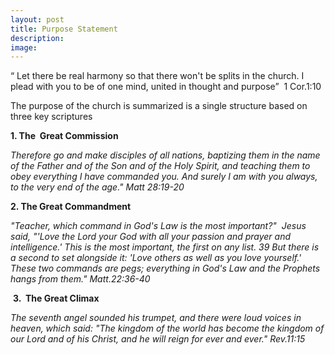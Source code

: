 ```yaml
---
layout: post
title: Purpose Statement
description: 
image: 
---
```


“ Let there be real harmony so that there won't be splits in the church. I plead with you to be of one mind, united in thought and purpose”  1 Cor.1:10

The purpose of the church is summarized is a single structure based on three key scriptures

**1. The  Great Commission**

*Therefore go and make disciples of all nations, baptizing them in the name of the Father and of the Son and of the Holy Spirit, and teaching them to obey everything I have commanded you. And surely I am with you always, to the very end of the age." Matt 28:19-20*

**2. The Great Commandment**

*"Teacher, which command in God's Law is the most important?"  Jesus said, "'Love the Lord your God with all your passion and prayer and intelligence.' This is the most important, the first on any list. 39 But there is a second to set alongside it: 'Love others as well as you love yourself.' These two commands are pegs; everything in God's Law and the Prophets hangs from them." Matt.22:36-40*

 **3.  The Great Climax**

*The seventh angel sounded his trumpet, and there were loud voices in heaven, which said: "The kingdom of the world has become the kingdom of our Lord and of his Christ, and he will reign for ever and ever." Rev.11:15*
